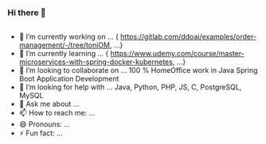 ### Hi there 👋
![]()
- 🔭 I’m currently working on ... { https://gitlab.com/ddoai/examples/order-management/-/tree/toniOM, ...}
- 🌱 I’m currently learning ... { https://www.udemy.com/course/master-microservices-with-spring-docker-kubernetes, ...}
- 👯 I’m looking to collaborate on ... 100 % HomeOffice work in Java Spring Boot Application Development
- 🤔 I’m looking for help with ... Java, Python, PHP, JS, C, PostgreSQL, MySQL 
- 💬 Ask me about ... 
- 📫 How to reach me: ... 
- 😄 Pronouns: ...
- ⚡ Fun fact: ...

<!--
**tonisun/tonisun** is a ✨ _special_ ✨ repository because its `README.md` (this file) appears on your GitHub profile.

Here are some ideas to get you started:

- 🔭 I’m currently working on ...
- 🌱 I’m currently learning ...
- 👯 I’m looking to collaborate on ...
- 🤔 I’m looking for help with ...
- 💬 Ask me about ...
- 📫 How to reach me: ...
- 😄 Pronouns: ...
- ⚡ Fun fact: ...
-->

